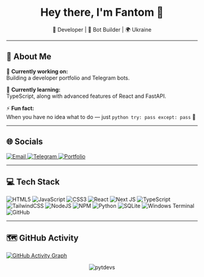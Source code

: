 <h1 align="center">Hey there, I'm Fantom 👋</h1>
<p align="center">🔧 Developer | 🤖 Bot Builder | 🌍 Ukraine</p>

---

## 💫 About Me

🔭 **Currently working on:**  
Building a developer portfolio and Telegram bots.

🌱 **Currently learning:**  
TypeScript, along with advanced features of React and FastAPI.

⚡ **Fun fact:**  
When you have no idea what to do — just ``` python try: pass except: pass ```
🙈

---

## 🌐 Socials

<p align="left">
  <a href="mailto:pytdevs@proton.me" target="_blank" rel="noopener noreferrer">
    <img src="https://img.shields.io/badge/Email-D14836?style=for-the-badge&logo=gmail&logoColor=white" alt="Email" />
  </a>
  <a href="https://t.me/pytdevs" target="_blank" rel="noopener noreferrer">
    <img src="https://img.shields.io/badge/Telegram-2CA5E0?style=for-the-badge&logo=telegram&logoColor=white" alt="Telegram" />
  </a>
  <a href="https://devrift.dev" target="_blank" rel="noopener noreferrer">
    <img src="https://img.shields.io/badge/Portfolio-4B5563?style=for-the-badge&logo=about.me&logoColor=white" alt="Portfolio" />
  </a>
</p>

---

## 💻 Tech Stack

![HTML5](https://img.shields.io/badge/html5-%23E34F26.svg?style=for-the-badge&logo=html5&logoColor=white)
![JavaScript](https://img.shields.io/badge/javascript-%23323330.svg?style=for-the-badge&logo=javascript&logoColor=%23F7DF1E)
![CSS3](https://img.shields.io/badge/css3-%231572B6.svg?style=for-the-badge&logo=css3&logoColor=white)
![React](https://img.shields.io/badge/react-%2320232a.svg?style=for-the-badge&logo=react&logoColor=%2361DAFB)
![Next JS](https://img.shields.io/badge/Next-black?style=for-the-badge&logo=next.js&logoColor=white)
![TypeScript](https://img.shields.io/badge/typescript-%23007ACC.svg?style=for-the-badge&logo=typescript&logoColor=white)
![TailwindCSS](https://img.shields.io/badge/tailwindcss-%2338B2AC.svg?style=for-the-badge&logo=tailwind-css&logoColor=white)
![NodeJS](https://img.shields.io/badge/node.js-6DA55F?style=for-the-badge&logo=node.js&logoColor=white)
![NPM](https://img.shields.io/badge/NPM-%23CB3837.svg?style=for-the-badge&logo=npm&logoColor=white)
![Python](https://img.shields.io/badge/python-3670A0?style=for-the-badge&logo=python&logoColor=ffdd54)
![SQLite](https://img.shields.io/badge/sqlite-%2307405e.svg?style=for-the-badge&logo=sqlite&logoColor=white)
![Windows Terminal](https://img.shields.io/badge/Windows%20Terminal-%234D4D4D.svg?style=for-the-badge&logo=windows-terminal&logoColor=white)
![GitHub](https://img.shields.io/badge/github-%23121011.svg?style=for-the-badge&logo=github&logoColor=white)

---

## 🗺️ GitHub Activity

[![GitHub Activity Graph](https://github-readme-activity-graph.vercel.app/graph?username=pytdevs&theme=react-dark&hide_border=true&area=true)](https://github.com/pytdevs)

<p align="center">
  <img src="https://komarev.com/ghpvc/?username=pytdevs&label=Profile%20views&color=0e75b6&style=flat" alt="pytdevs" />
</p>

